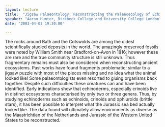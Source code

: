 ```yaml
---
layout: lecture
title:  "Jigsaw Palaeontology: Reconstructing the Palaeoecology of Echinoderms of the Jurassic Seas around Bath and the Cotswolds using Fragmentary Remains"
speaker: "Aaron Hunter, Birkbeck College and University College London"
date: '2003-04-03 19:30:00'

---
```

The rocks around Bath and the Cotswolds are among the oldest scientifically studied deposits in the world. The amazingly preserved fossils were noted by William Smith near Bradford-on-Avon in 1816; however these are rare and the true community structure is still unknown. Thus fragmentary remains must also be considered when reconstructing ancient ecosystems. Past works have found fragments problematic; similar to a jigsaw puzzle with most of the pieces missing and no idea what the animal looked like! Some palaeontologists even resorted to gluing organisms back together. Despite such difficulties these creatures can and have been identified. Early indications show that echinoderms, especially crinoids live in distinct ecosystems characterised by only two or three genera. Thus, by studying echinoderms such as echinoids, crinoids and ophiuroids (brittle stars), it has been possible to interpret what the Jurassic sea bed actually looked like. The data found will ultimately allow environments as diverse as the Maastrichtian of the Netherlands and Jurassic of the Western United States to be reconstructed.